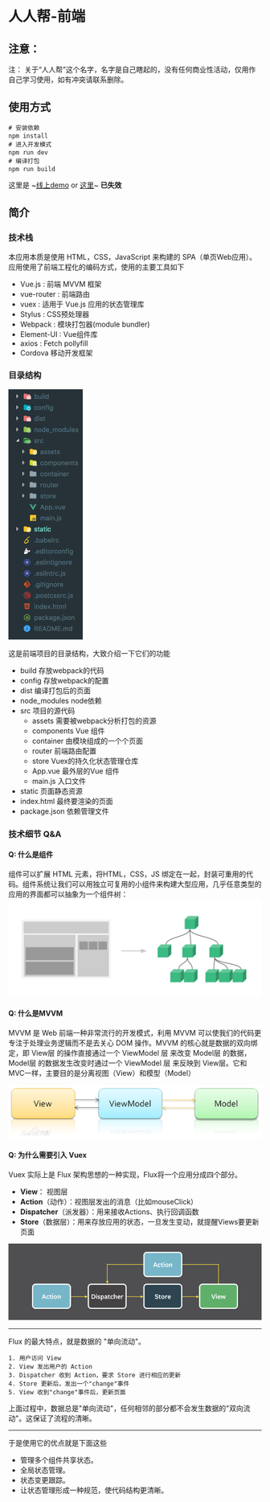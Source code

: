 # 人人帮-前端

## 注意：
注： 关于“人人帮”这个名字，名字是自己瞎起的，没有任何商业性活动，仅用作自己学习使用，如有冲突请联系删除。

## 使用方式

```shell
# 安装依赖
npm install
# 进入开发模式
npm run dev
# 编译打包
npm run build
```

 这里是 ~[线上demo](http://app.lee2me.xyz/) or [这里](https://www.#.com)~  **已失效**

## 简介

### 技术栈

本应用本质是使用 HTML，CSS，JavaScript 来构建的 SPA（单页Web应用）。应用使用了前端工程化的编码方式，使用的主要工具如下

+ Vue.js : 前端 MVVM 框架
+ vue-router : 前端路由
+ vuex : 适用于 Vue.js 应用的状态管理库
+ Stylus : CSS预处理器
+ Webpack : 模块打包器(module bundler)
+ Element-UI : Vue组件库
+ axios : Fetch pollyfill
+ Cordova 移动开发框架


### 目录结构

![dic](./readme-img/dic.png)

这是前端项目的目录结构，大致介绍一下它们的功能

+ build 存放webpack的代码
+ config 存放webpack的配置
+ dist 编译打包后的页面
+ node_modules node依赖
+ src  项目的源代码
  + assets 需要被webpack分析打包的资源
  + components Vue 组件
  + container 由模块组成的一个个页面
  + router 前端路由配置
  + store Vuex的持久化状态管理仓库
  + App.vue 最外层的Vue 组件
  + main.js 入口文件
+ static 页面静态资源
+ index.html 最终要渲染的页面
+ package.json 依赖管理文件

### 技术细节 Q&A

#### Q: 什么是组件

组件可以扩展 HTML 元素，将HTML，CSS，JS 绑定在一起，封装可重用的代码。组件系统让我们可以用独立可复用的小组件来构建大型应用，几乎任意类型的应用的界面都可以抽象为一个组件树：![components](./readme-img/components.png)

#### Q: 什么是MVVM

MVVM 是 Web 前端一种非常流行的开发模式，利用 MVVM 可以使我们的代码更专注于处理业务逻辑而不是去关心 DOM 操作。MVVM 的核心就是数据的双向绑定，即 View层 的操作直接通过一个 ViewModel 层 来改变 Model层 的数据，Model层 的数据发生改变时通过一个 ViewModel 层 来反映到 View层。它和MVC一样，主要目的是分离视图（View）和模型（Model）

![mvvm](./readme-img/mvvm.jpg)

#### Q: 为什么需要引入 Vuex

Vuex 实际上是 Flux 架构思想的一种实现，Flux将一个应用分成四个部分。

- **View**： 视图层
- **Action**（动作）：视图层发出的消息（比如mouseClick）
- **Dispatcher**（派发器）：用来接收Actions、执行回调函数
- **Store**（数据层）：用来存放应用的状态，一旦发生变动，就提醒Views要更新页面


![flux](./readme-img/flux.png)

---

Flux 的最大特点，就是数据的 "单向流动"。

    1. 用户访问 View
    2. View 发出用户的 Action
    3. Dispatcher 收到 Action，要求 Store 进行相应的更新
    4. Store 更新后，发出一个"change"事件
    5. View 收到"change"事件后，更新页面

上面过程中，数据总是"单向流动"，任何相邻的部分都不会发生数据的"双向流动"。这保证了流程的清晰。

---

于是使用它的优点就是下面这些

- 管理多个组件共享状态。
- 全局状态管理。
- 状态变更跟踪。
- 让状态管理形成一种规范，使代码结构更清晰。
